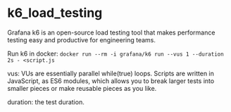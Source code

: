 # k6_load_testing
Grafana k6 is an open-source load testing tool that makes performance testing easy and productive for engineering teams.

Run k6 in docker:
`docker run --rm -i grafana/k6 run --vus 1 --duration 2s - <script.js`


vus: VUs are essentially parallel while(true) loops. Scripts are written in JavaScript,
 as ES6 modules, which allows you to break larger tests into smaller pieces or make reusable pieces as you like.

duration: the test duration.

